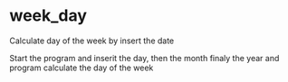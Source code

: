 # week_day
Calculate day of  the week by insert the date

Start the program and inserit the day, then the month finaly the year and program calculate the day of the week
